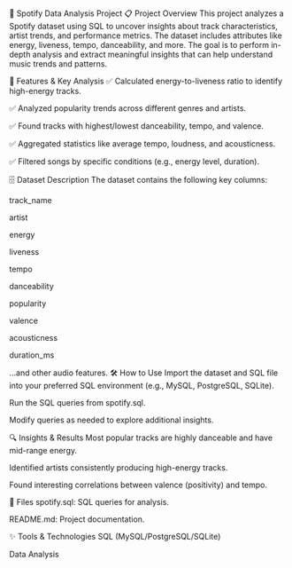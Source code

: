 🎵 Spotify Data Analysis Project
📋 Project Overview
This project analyzes a Spotify dataset using SQL to uncover insights about track characteristics, artist trends, and performance metrics. The dataset includes attributes like energy, liveness, tempo, danceability, and more. The goal is to perform in-depth analysis and extract meaningful insights that can help understand music trends and patterns.

🚀 Features & Key Analysis
✅ Calculated energy-to-liveness ratio to identify high-energy tracks.

✅ Analyzed popularity trends across different genres and artists.

✅ Found tracks with highest/lowest danceability, tempo, and valence.

✅ Aggregated statistics like average tempo, loudness, and acousticness.

✅ Filtered songs by specific conditions (e.g., energy level, duration).

🗄️ Dataset Description
The dataset contains the following key columns:

track_name

artist

energy

liveness

tempo

danceability

popularity

valence

acousticness

duration_ms

...and other audio features.
🛠️ How to Use
Import the dataset and SQL file into your preferred SQL environment (e.g., MySQL, PostgreSQL, SQLite).

Run the SQL queries from spotify.sql.

Modify queries as needed to explore additional insights.

🔍 Insights & Results
Most popular tracks are highly danceable and have mid-range energy.

Identified artists consistently producing high-energy tracks.

Found interesting correlations between valence (positivity) and tempo.

📂 Files
spotify.sql: SQL queries for analysis.

README.md: Project documentation.

✨ Tools & Technologies
SQL (MySQL/PostgreSQL/SQLite)

Data Analysis

